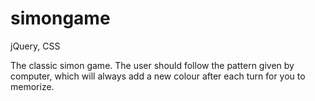 # simongame
jQuery, CSS

The classic simon game. The user should follow the pattern given by computer, which will always add a new colour after each turn for you to memorize.
